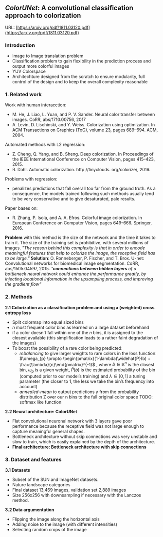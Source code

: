 ## <i>ColorUNet</i>: A convolutional classification approach to colorization

URL: [https://arxiv.org/pdf/1811.03120.pdf](https://arxiv.org/pdf/1811.03120.pdf)

### Introduction

* Image to Image translation problem
* Classification problem  to gain flexibility in the prediction process and output more colorful images
* YUV Colorspace
* Architechture designed from the scratch to ensure modularity, full control of the design and to keep the overall complexity reasonable

### 1. Related work

Work with human interacction:

* M. He, J. Liao, L. Yuan, and P. V. Sander. Neural color transfer between images. CoRR, abs/1710.00756, 2017
* A. Levin, D. Lischinski, and Y. Weiss. Colorization using optimization. In ACM Transactions on Graphics (ToG), volume 23, pages 689–694. ACM, 2004.

Automated methods with L2 regression:

* Z. Cheng, Q. Yang, and B. Sheng. Deep colorization. In Proceedings of the IEEE International Conference on Computer Vision, pages 415–423, 2015.
* R. Dahl. Automatic colorization. http://tinyclouds. org/colorize/, 2016.

Problems with regression:

* penalizes predictions that fall overall too far from the ground truth. As a consequence, the models trained following such methods usually tend to be very conservative and to give desaturated, pale results.

Paper bases on:

* R. Zhang, P. Isola, and A. A. Efros. Colorful image colorization. In European Conference on Computer Vision, pages 649–666. Springer, 2016.

**Problem** with this method is the size of the network and the time it takes to train it. The size of the training set is prohibitive, with several millions of images. <i>"The reason behind this complexity is that in order to encode meaningful features that help to colorize the image, the receptive field has to be large."</i>
**Solution**: O. Ronneberger, P. Fischer, and T. Brox. U-net: Convolutional networks for biomedical image segmentation. CoRR, abs/1505.04597, 2015. <i>"**connections between hidden layers** of a bottleneck neural network could enhance the performance greatly, by injecting locational information in the upsampling process, and improving the gradient flow"</i>

### 2. Methods

**2.1 Colorization as a classification problem and using a (weighted) cross entropy loss**

* Split colormap into equal sized bins
* <i>n</i> most frequent color bins as learned on a large dataset beforehand
* if a color doesn't fall within one of the <i>n</i> bins, it is assigned to the closest available (this simplification leads to a rather faint degradation of the images)
* To boost the possibility of a rare color being predicted:
  * *rebalancing* to give larger weights to rare colors in the loss function:   $\omega_{p} \propto \begin{pmatrix}(1-\lambda)\widehat{P}(b) + \frac{\lambda}{n}\end{pmatrix}^{-1}$ , where $b \in \mathbb{R}^n$ is the closest bin, $\omega_{p}$ is a given weight, $\widehat{P}(b)$ is the estimated probability of the bin (computed prior to our model’s training) and $\lambda \in [0, 1]$ a tuning parameter (the closer to 1, the less we take the bin’s frequency into account)
  * *annealed-mean* to output predictions y from the probability distribution Z over our n bins to the full original color space
    TODO: softmax like function

**2.2 Neural architecture: ColorUNet**

* Flat convolutional neuronal network with 3 layers gave poor performance because the receptive field was not large enough to capture meaningful general shapes.
* Bottleneck architecture without skip connections was very unstable and slow to train, which is easily explained by the depth of the architecture.
* **Final architecture: Bottleneck architecture with skip connections**

### 3. Dataset and features

**3.1 Datasets**

* Subset of the SUN and ImageNet datasets.
* Nature landscape categories
* Final dataset 13,469 images, validation set 2,889 images
* Size 256x256 with downsampling if necessary with the Lanczos method.

**3.2 Data argumentation**

* Flipping the image along the horizontal axis
* Adding noise to the image (with different intensities)
* Selecting random crops of the image

